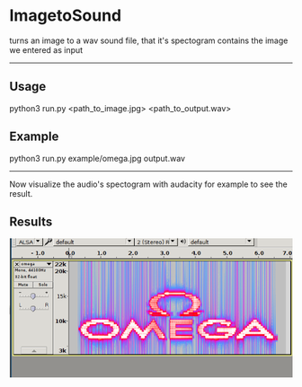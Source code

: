 # ImagetoSound
turns an image to a wav sound file, that it's spectogram contains the image we entered as input

----------------

## Usage

python3 run.py <path_to_image.jpg> <path_to_output.wav>

## Example

python3 run.py example/omega.jpg output.wav

---------------

Now visualize the audio's spectogram with audacity for example to see the result.

## Results

![spectogram result](https://raw.githubusercontent.com/omega-coder/ImagetoSound/master/doc/omega_specto.png)


